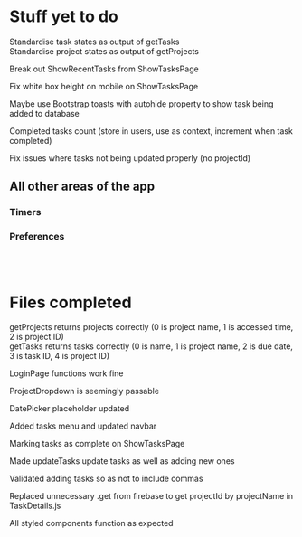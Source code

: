 # Stuff yet to do
Standardise task states as output of getTasks  
Standardise project states as output of getProjects  

Break out ShowRecentTasks from ShowTasksPage  

Fix white box height on mobile on ShowTasksPage  

Maybe use Bootstrap toasts with autohide property to show task being added to database  

Completed tasks count (store in users, use as context, increment when task completed)  

Fix issues where tasks not being updated properly (no projectId)  


## All other areas of the app  
### Timers
### Preferences

<br/><br/>


# Files completed
getProjects returns projects correctly
(0 is project name, 1 is accessed time, 2 is project ID)   
getTasks returns tasks correctly
(0 is name, 1 is project name, 2 is due date, 3 is task ID, 4 is project ID)  

LoginPage functions work fine  

ProjectDropdown is seemingly passable

DatePicker placeholder updated

Added tasks menu and updated navbar  

Marking tasks as complete on ShowTasksPage  

Made updateTasks update tasks as well as adding new ones  

Validated adding tasks so as not to include commas  

Replaced unnecessary .get from firebase to get projectId by projectName in TaskDetails.js   

All styled components function as expected  
